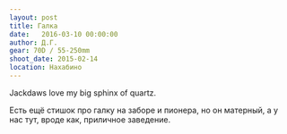 ```yaml
---
layout: post
title: Галка
date:   2016-03-10 00:00:00
author: Д.Г.
gear: 70D / 55-250mm
shoot_date: 2015-02-14
location: Нахабино
---
```


Jackdaws love my big sphinx of quartz.

Есть ещё стишок про галку на заборе и пионера, но он матерный, а у нас тут, вроде как, приличное заведение.
